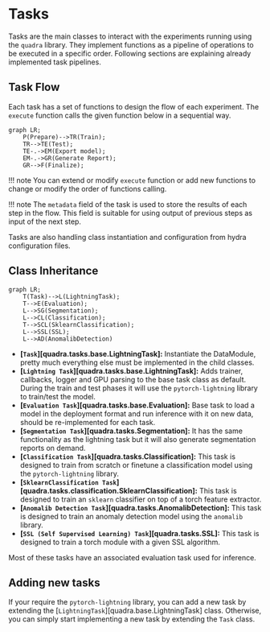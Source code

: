 # Tasks

Tasks are the main classes to interact with the experiments running using the `quadra` library. They implement functions as a pipeline of operations to be executed in a specific order. Following sections are explaining already implemented task pipelines.

## Task Flow

Each task has a set of functions to design the flow of each experiment. The `execute` function calls the given function below in a sequential way.

``` mermaid
graph LR;
    P(Prepare)-->TR(Train);
    TR-->TE(Test);
    TE-.->EM(Export model);
    EM-.->GR(Generate Report);
    GR-->F(Finalize);
```

!!! note
    You can extend or modify `execute` function or add new functions to change or modify the order of functions calling.

!!! note
    The `metadata` field of the task is used to store the results of each step in the flow. This field is suitable for using output of previous steps as input of the next step.

Tasks are also handling class instantiation and configuration from hydra configuration files.


## Class Inheritance
``` mermaid
graph LR;
    T(Task)-->L(LightningTask);
    T-->E(Evaluation);
    L-->SG(Segmentation);
    L-->CL(Classification);
    T-->SCL(SklearnClassification);
    L-->SSL(SSL);
    L-->AD(AnomalibDetection)
```

- **[`Task`][quadra.tasks.base.LightningTask]:** Instantiate the DataModule, pretty much everything else must be implemented in the child classes.
- **[`Lightning Task`][quadra.tasks.base.LightningTask]:** Adds trainer, callbacks, logger and GPU parsing to the base task class as default. During the train and test phases it will use the `pytorch-lightning` library to train/test the model.
- **[`Evaluation Task`][quadra.tasks.base.Evaluation]:** Base task to load a model in the deployment format and run inference with it on new data, should be re-implemented for each task.
- **[`Segmentation Task`][quadra.tasks.Segmentation]:** It has the same functionality as the lightning task but it will also generate segmentation reports on demand.
- **[`Classification Task`][quadra.tasks.Classification]:** This task is designed to train from scratch or finetune a classification model using the `pytorch-lightning` library.
- **[`SklearnClassification Task`][quadra.tasks.classification.SklearnClassification]:** This task is designed to train an `sklearn` classifier on top of a torch feature extractor.
- **[`Anomalib Detection Task`][quadra.tasks.AnomalibDetection]:** This task is designed to train an anomaly detection model using the `anomalib` library.
- **[`SSL (Self Supervised Learning) Task`][quadra.tasks.SSL]:** This task is designed to train a torch module with a given SSL algorithm.

Most of these tasks have an associated evaluation task used for inference.
## Adding new tasks

If your require the `pytorch-lightning` library, you can add a new task by extending the [`LightningTask`][quadra.base.LightningTask] class. Otherwise, you can simply start implementing a new task by extending the `Task` class.